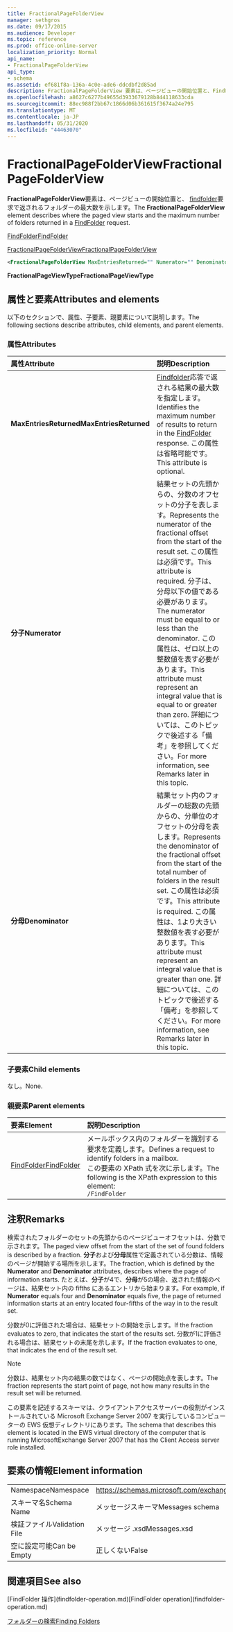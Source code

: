 ```yaml
---
title: FractionalPageFolderView
manager: sethgros
ms.date: 09/17/2015
ms.audience: Developer
ms.topic: reference
ms.prod: office-online-server
localization_priority: Normal
api_name:
- FractionalPageFolderView
api_type:
- schema
ms.assetid: ef681f8a-136a-4c0e-ade6-ddcdbf2d85ad
description: FractionalPageFolderView 要素は、ページビューの開始位置と、FindFolder 要求で返されるフォルダーの最大数を示します。
ms.openlocfilehash: a8627c6277b49655d3933679128b844118633cda
ms.sourcegitcommit: 88ec988f2bb67c1866d06b361615f3674a24e795
ms.translationtype: MT
ms.contentlocale: ja-JP
ms.lasthandoff: 05/31/2020
ms.locfileid: "44463070"
---
```

# <a name="fractionalpagefolderview"></a><span data-ttu-id="0855c-103">FractionalPageFolderView</span><span class="sxs-lookup"><span data-stu-id="0855c-103">FractionalPageFolderView</span></span>

<span data-ttu-id="0855c-104">**FractionalPageFolderView**要素は、ページビューの開始位置と、 [findfolder](findfolder.md)要求で返されるフォルダーの最大数を示します。</span><span class="sxs-lookup"><span data-stu-id="0855c-104">The **FractionalPageFolderView** element describes where the paged view starts and the maximum number of folders returned in a [FindFolder](findfolder.md) request.</span></span> 
  
[<span data-ttu-id="0855c-105">FindFolder</span><span class="sxs-lookup"><span data-stu-id="0855c-105">FindFolder</span></span>](findfolder.md)
  
[<span data-ttu-id="0855c-106">FractionalPageFolderView</span><span class="sxs-lookup"><span data-stu-id="0855c-106">FractionalPageFolderView</span></span>](fractionalpagefolderview.md)
  
```xml
<FractionalPageFolderView MaxEntriesReturned="" Numerator="" Denominator=""/>
```

 <span data-ttu-id="0855c-107">**FractionalPageViewType**</span><span class="sxs-lookup"><span data-stu-id="0855c-107">**FractionalPageViewType**</span></span>
## <a name="attributes-and-elements"></a><span data-ttu-id="0855c-108">属性と要素</span><span class="sxs-lookup"><span data-stu-id="0855c-108">Attributes and elements</span></span>

<span data-ttu-id="0855c-109">以下のセクションで、属性、子要素、親要素について説明します。</span><span class="sxs-lookup"><span data-stu-id="0855c-109">The following sections describe attributes, child elements, and parent elements.</span></span>
  
### <a name="attributes"></a><span data-ttu-id="0855c-110">属性</span><span class="sxs-lookup"><span data-stu-id="0855c-110">Attributes</span></span>

|<span data-ttu-id="0855c-111">**属性**</span><span class="sxs-lookup"><span data-stu-id="0855c-111">**Attribute**</span></span>|<span data-ttu-id="0855c-112">**説明**</span><span class="sxs-lookup"><span data-stu-id="0855c-112">**Description**</span></span>|
|:-----|:-----|
|<span data-ttu-id="0855c-113">**MaxEntriesReturned**</span><span class="sxs-lookup"><span data-stu-id="0855c-113">**MaxEntriesReturned**</span></span> <br/> |<span data-ttu-id="0855c-114">[Findfolder](findfolder.md)応答で返される結果の最大数を指定します。</span><span class="sxs-lookup"><span data-stu-id="0855c-114">Identifies the maximum number of results to return in the [FindFolder](findfolder.md) response.</span></span> <span data-ttu-id="0855c-115">この属性は省略可能です。</span><span class="sxs-lookup"><span data-stu-id="0855c-115">This attribute is optional.</span></span>  <br/> |
|<span data-ttu-id="0855c-116">**分子**</span><span class="sxs-lookup"><span data-stu-id="0855c-116">**Numerator**</span></span> <br/> |<span data-ttu-id="0855c-117">結果セットの先頭からの、分数のオフセットの分子を表します。</span><span class="sxs-lookup"><span data-stu-id="0855c-117">Represents the numerator of the fractional offset from the start of the result set.</span></span> <span data-ttu-id="0855c-118">この属性は必須です。</span><span class="sxs-lookup"><span data-stu-id="0855c-118">This attribute is required.</span></span> <span data-ttu-id="0855c-119">分子は、分母以下の値である必要があります。</span><span class="sxs-lookup"><span data-stu-id="0855c-119">The numerator must be equal to or less than the denominator.</span></span> <span data-ttu-id="0855c-120">この属性は、ゼロ以上の整数値を表す必要があります。</span><span class="sxs-lookup"><span data-stu-id="0855c-120">This attribute must represent an integral value that is equal to or greater than zero.</span></span> <span data-ttu-id="0855c-121">詳細については、このトピックで後述する「備考」を参照してください。</span><span class="sxs-lookup"><span data-stu-id="0855c-121">For more information, see Remarks later in this topic.</span></span>  <br/> |
|<span data-ttu-id="0855c-122">**分母**</span><span class="sxs-lookup"><span data-stu-id="0855c-122">**Denominator**</span></span> <br/> |<span data-ttu-id="0855c-123">結果セット内のフォルダーの総数の先頭からの、分単位のオフセットの分母を表します。</span><span class="sxs-lookup"><span data-stu-id="0855c-123">Represents the denominator of the fractional offset from the start of the total number of folders in the result set.</span></span> <span data-ttu-id="0855c-124">この属性は必須です。</span><span class="sxs-lookup"><span data-stu-id="0855c-124">This attribute is required.</span></span> <span data-ttu-id="0855c-125">この属性は、1より大きい整数値を表す必要があります。</span><span class="sxs-lookup"><span data-stu-id="0855c-125">This attribute must represent an integral value that is greater than one.</span></span> <span data-ttu-id="0855c-126">詳細については、このトピックで後述する「備考」を参照してください。</span><span class="sxs-lookup"><span data-stu-id="0855c-126">For more information, see Remarks later in this topic.</span></span>  <br/> |
   
### <a name="child-elements"></a><span data-ttu-id="0855c-127">子要素</span><span class="sxs-lookup"><span data-stu-id="0855c-127">Child elements</span></span>

<span data-ttu-id="0855c-128">なし。</span><span class="sxs-lookup"><span data-stu-id="0855c-128">None.</span></span>
  
### <a name="parent-elements"></a><span data-ttu-id="0855c-129">親要素</span><span class="sxs-lookup"><span data-stu-id="0855c-129">Parent elements</span></span>

|<span data-ttu-id="0855c-130">**要素**</span><span class="sxs-lookup"><span data-stu-id="0855c-130">**Element**</span></span>|<span data-ttu-id="0855c-131">**説明**</span><span class="sxs-lookup"><span data-stu-id="0855c-131">**Description**</span></span>|
|:-----|:-----|
|[<span data-ttu-id="0855c-132">FindFolder</span><span class="sxs-lookup"><span data-stu-id="0855c-132">FindFolder</span></span>](findfolder.md) <br/> |<span data-ttu-id="0855c-133">メールボックス内のフォルダーを識別する要求を定義します。</span><span class="sxs-lookup"><span data-stu-id="0855c-133">Defines a request to identify folders in a mailbox.</span></span>  <br/> <span data-ttu-id="0855c-134">この要素の XPath 式を次に示します。</span><span class="sxs-lookup"><span data-stu-id="0855c-134">The following is the XPath expression to this element:</span></span>  <br/>  `/FindFolder` <br/> |
   
## <a name="remarks"></a><span data-ttu-id="0855c-135">注釈</span><span class="sxs-lookup"><span data-stu-id="0855c-135">Remarks</span></span>

<span data-ttu-id="0855c-136">検索されたフォルダーのセットの先頭からのページビューオフセットは、分数で示されます。</span><span class="sxs-lookup"><span data-stu-id="0855c-136">The paged view offset from the start of the set of found folders is described by a fraction.</span></span> <span data-ttu-id="0855c-137">**分子**および**分母**属性で定義されている分数は、情報のページが開始する場所を示します。</span><span class="sxs-lookup"><span data-stu-id="0855c-137">The fraction, which is defined by the **Numerator** and **Denominator** attributes, describes where the page of information starts.</span></span> <span data-ttu-id="0855c-138">たとえば、**分子**が4で、**分母**が5の場合、返された情報のページは、結果セット内の fifths にあるエントリから始まります。</span><span class="sxs-lookup"><span data-stu-id="0855c-138">For example, if **Numerator** equals four and **Denominator** equals five, the page of returned information starts at an entry located four-fifths of the way in to the result set.</span></span> 
  
<span data-ttu-id="0855c-139">分数が0に評価された場合は、結果セットの開始を示します。</span><span class="sxs-lookup"><span data-stu-id="0855c-139">If the fraction evaluates to zero, that indicates the start of the results set.</span></span> <span data-ttu-id="0855c-140">分数が1に評価される場合は、結果セットの末尾を示します。</span><span class="sxs-lookup"><span data-stu-id="0855c-140">If the fraction evaluates to one, that indicates the end of the result set.</span></span>
  
> [!NOTE]
> <span data-ttu-id="0855c-141">分数は、結果セット内の結果の数ではなく、ページの開始点を表します。</span><span class="sxs-lookup"><span data-stu-id="0855c-141">The fraction represents the start point of page, not how many results in the result set will be returned.</span></span> 
  
<span data-ttu-id="0855c-142">この要素を記述するスキーマは、クライアントアクセスサーバーの役割がインストールされている Microsoft Exchange Server 2007 を実行しているコンピューターの EWS 仮想ディレクトリにあります。</span><span class="sxs-lookup"><span data-stu-id="0855c-142">The schema that describes this element is located in the EWS virtual directory of the computer that is running MicrosoftExchange Server 2007 that has the Client Access server role installed.</span></span>
  
## <a name="element-information"></a><span data-ttu-id="0855c-143">要素の情報</span><span class="sxs-lookup"><span data-stu-id="0855c-143">Element information</span></span>

|||
|:-----|:-----|
|<span data-ttu-id="0855c-144">Namespace</span><span class="sxs-lookup"><span data-stu-id="0855c-144">Namespace</span></span>  <br/> |https://schemas.microsoft.com/exchange/services/2006/messages  <br/> |
|<span data-ttu-id="0855c-145">スキーマ名</span><span class="sxs-lookup"><span data-stu-id="0855c-145">Schema Name</span></span>  <br/> |<span data-ttu-id="0855c-146">メッセージスキーマ</span><span class="sxs-lookup"><span data-stu-id="0855c-146">Messages schema</span></span>  <br/> |
|<span data-ttu-id="0855c-147">検証ファイル</span><span class="sxs-lookup"><span data-stu-id="0855c-147">Validation File</span></span>  <br/> |<span data-ttu-id="0855c-148">メッセージ .xsd</span><span class="sxs-lookup"><span data-stu-id="0855c-148">Messages.xsd</span></span>  <br/> |
|<span data-ttu-id="0855c-149">空に設定可能</span><span class="sxs-lookup"><span data-stu-id="0855c-149">Can be Empty</span></span>  <br/> |<span data-ttu-id="0855c-150">正しくない</span><span class="sxs-lookup"><span data-stu-id="0855c-150">False</span></span>  <br/> |
   
## <a name="see-also"></a><span data-ttu-id="0855c-151">関連項目</span><span class="sxs-lookup"><span data-stu-id="0855c-151">See also</span></span>



<span data-ttu-id="0855c-152">
  [FindFolder 操作](findfolder-operation.md)</span><span class="sxs-lookup"><span data-stu-id="0855c-152">[FindFolder operation](findfolder-operation.md)</span></span>


[<span data-ttu-id="0855c-153">フォルダーの検索</span><span class="sxs-lookup"><span data-stu-id="0855c-153">Finding Folders</span></span>](https://msdn.microsoft.com/library/9124d868-017a-43f0-b915-5c0082cacec9%28Office.15%29.aspx)


